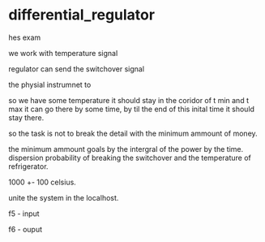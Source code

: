 # differential_regulator
hes exam


we work with temperature signal 

regulator can send the switchover signal

the physial instrumnet to 


so we have some temperature it should stay in the coridor of t min and t max it can go there by some time, by til the end of this inital time it should stay there.

so the task is not to break the detail with the minimum ammount of money.

the minimum ammount goals by the intergral of the power by the time. dispersion probability of breaking the switchover and the temperature of refrigerator. 

1000 +- 100 celsius.

unite the system in the localhost.


f5 - input 

f6 - ouput
